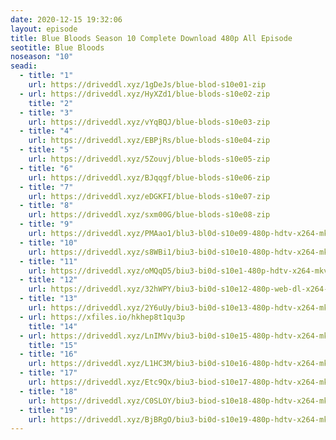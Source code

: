 ```yaml
---
date: 2020-12-15 19:32:06
layout: episode
title: Blue Bloods Season 10 Complete Download 480p All Episode
seotitle: Blue Bloods
noseason: "10"
seadi:
  - title: "1"
    url: https://driveddl.xyz/1gDeJs/blue-blod-s10e01-zip
  - url: https://driveddl.xyz/HyXZd1/blue-blods-s10e02-zip
    title: "2"
  - title: "3"
    url: https://driveddl.xyz/vYqBQJ/blue-blods-s10e03-zip
  - title: "4"
    url: https://driveddl.xyz/EBPjRs/blue-blods-s10e04-zip
  - title: "5"
    url: https://driveddl.xyz/5Zouvj/blue-blods-s10e05-zip
  - title: "6"
    url: https://driveddl.xyz/BJqqgf/blue-blods-s10e06-zip
  - title: "7"
    url: https://driveddl.xyz/eDGKFI/blue-blods-s10e07-zip
  - title: "8"
    url: https://driveddl.xyz/sxm00G/blue-blods-s10e08-zip
  - title: "9"
    url: https://driveddl.xyz/PMAao1/blu3-bl0d-s10e09-480p-hdtv-x264-mkv
  - title: "10"
    url: https://driveddl.xyz/s8WBi1/biu3-bi0d-s10e10-480p-hdtv-x264-mkv
  - title: "11"
    url: https://driveddl.xyz/oMQqD5/biu3-bi0d-s10e1-480p-hdtv-x264-mkv
  - title: "12"
    url: https://driveddl.xyz/32hWPY/biu3-bi0d-s10e12-480p-web-dl-x264-mkv
  - title: "13"
    url: https://driveddl.xyz/2Y6uUy/biu3-bi0d-s10e13-480p-hdtv-x264-mkv
  - url: https://xfiles.io/hkhep8t1qu3p
    title: "14"
  - url: https://driveddl.xyz/LnIMVv/biu3-bi0d-s10e15-480p-hdtv-x264-mkv
    title: "15"
  - title: "16"
    url: https://driveddl.xyz/L1HC3M/biu3-bi0d-s10e16-480p-hdtv-x264-mkv
  - title: "17"
    url: https://driveddl.xyz/Etc9Qx/biu3-biod-s10e17-480p-hdtv-x264-mkv
  - title: "18"
    url: https://driveddl.xyz/C0SLOY/biu3-biod-s10e18-480p-hdtv-x264-mkv
  - title: "19"
    url: https://driveddl.xyz/BjBRgO/biu3-bi0d-s10e19-480p-hdtv-x264-mkv
---
```

